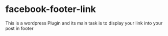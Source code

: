 # facebook-footer-link
This is a wordpress Plugin and its main task is to display your link into your post in footer 
